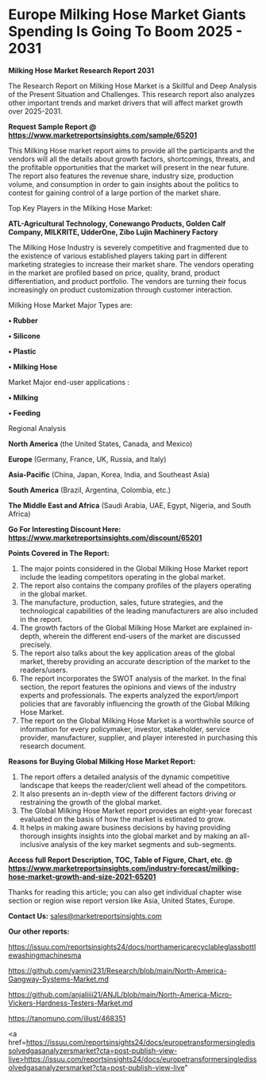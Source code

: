 # Europe Milking Hose Market Giants Spending Is Going To Boom 2025 - 2031

<strong>Milking Hose Market Research Report 2031</strong>

The Research Report on Milking Hose Market is a Skillful and Deep Analysis of the Present Situation and Challenges. This research report also analyzes other important trends and market drivers that will affect market growth over 2025-2031.

<strong>Request Sample Report @ <a href=https://www.marketreportsinsights.com/sample/65201>https://www.marketreportsinsights.com/sample/65201</a></strong>

This Milking Hose market report aims to provide all the participants and the vendors will all the details about growth factors, shortcomings, threats, and the profitable opportunities that the market will present in the near future. The report also features the revenue share, industry size, production volume, and consumption in order to gain insights about the politics to contest for gaining control of a large portion of the market share.

Top Key Players in the Milking Hose Market:

<strong>ATL-Agricultural Technology, Conewango Products, Golden Calf Company, MILKRITE, UdderOne, Zibo Lujin Machinery Factory</strong>

The Milking Hose Industry is severely competitive and fragmented due to the existence of various established players taking part in different marketing strategies to increase their market share. The vendors operating in the market are profiled based on price, quality, brand, product differentiation, and product portfolio. The vendors are turning their focus increasingly on product customization through customer interaction.

Milking Hose Market Major Types are:

<strong>• Rubber

• Silicone

• Plastic

• Milking Hose</strong>

Market Major end-user applications :

<strong>• Milking

• Feeding</strong>

Regional Analysis

</u><strong><b>North America</b></strong> (the United States, Canada, and Mexico)

<strong><b>Europe </b></strong>(Germany, France, UK, Russia, and Italy)

<strong><b>Asia-Pacific</b></strong> (China, Japan, Korea, India, and Southeast Asia)

<strong><b>South America</b></strong> (Brazil, Argentina, Colombia, etc.)

<strong><b>The Middle East and Africa</b></strong> (Saudi Arabia, UAE, Egypt, Nigeria, and South Africa)

<strong>Go For Interesting Discount Here: <a href=https://www.marketreportsinsights.com/discount/65201>https://www.marketreportsinsights.com/discount/65201</a></strong>

<strong>Points Covered in The Report:</strong>
<ol>
  <li>The major points considered in the Global Milking Hose Market report include the leading competitors operating in the global market.</li>
  <li>The report also contains the company profiles of the players operating in the global market.</li>
  <li>The manufacture, production, sales, future strategies, and the technological capabilities of the leading manufacturers are also included in the report.</li>
  <li>The growth factors of the Global Milking Hose Market are explained in-depth, wherein the different end-users of the market are discussed precisely.</li>
  <li>The report also talks about the key application areas of the global market, thereby providing an accurate description of the market to the readers/users.</li>
  <li>The report incorporates the SWOT analysis of the market. In the final section, the report features the opinions and views of the industry experts and professionals. The experts analyzed the export/import policies that are favorably influencing the growth of the Global Milking Hose Market.</li>
  <li>The report on the Global Milking Hose Market is a worthwhile source of information for every policymaker, investor, stakeholder, service provider, manufacturer, supplier, and player interested in purchasing this research document.</li>
</ol>
<strong>Reasons for Buying Global Milking Hose Market Report:</strong>

<ol>
  <li>The report offers a detailed analysis of the dynamic competitive landscape that keeps the reader/client well ahead of the competitors.</li>
  <li>It also presents an in-depth view of the different factors driving or restraining the growth of the global market.</li>
  <li>The Global Milking Hose Market report provides an eight-year forecast evaluated on the basis of how the market is estimated to grow.</li>
  <li>It helps in making aware business decisions by having providing thorough insights insights into the global market and by making an all-inclusive analysis of the key market segments and sub-segments.</li>
</ol>
<strong>Access full Report Description, TOC, Table of Figure, Chart, etc. @ <a href=https://www.marketreportsinsights.com/industry-forecast/milking-hose-market-growth-and-size-2021-65201>https://www.marketreportsinsights.com/industry-forecast/milking-hose-market-growth-and-size-2021-65201</a></strong>


Thanks for reading this article; you can also get individual chapter wise section or region wise report version like Asia, United States, Europe.

<strong>Contact Us:</strong>
sales@marketreportsinsights.com

<strong>Our other reports:</strong>

<a href=https://issuu.com/reportsinsights24/docs/northamericarecyclableglassbottlewashingmachinesma>https://issuu.com/reportsinsights24/docs/northamericarecyclableglassbottlewashingmachinesma</a>

<a href=https://github.com/yamini231/Research/blob/main/North-America-Gangway-Systems-Market.md>https://github.com/yamini231/Research/blob/main/North-America-Gangway-Systems-Market.md</a>

<a href=https://github.com/anjaliiii21/ANJL/blob/main/North-America-Micro-Vickers-Hardness-Testers-Market.md>https://github.com/anjaliiii21/ANJL/blob/main/North-America-Micro-Vickers-Hardness-Testers-Market.md</a>

<a href=https://tanomuno.com/illust/468351>https://tanomuno.com/illust/468351</a>

<a href=https://issuu.com/reportsinsights24/docs/europetransformersingledissolvedgasanalyzersmarket?cta=post-publish-view-live>https://issuu.com/reportsinsights24/docs/europetransformersingledissolvedgasanalyzersmarket?cta=post-publish-view-live</a>"
